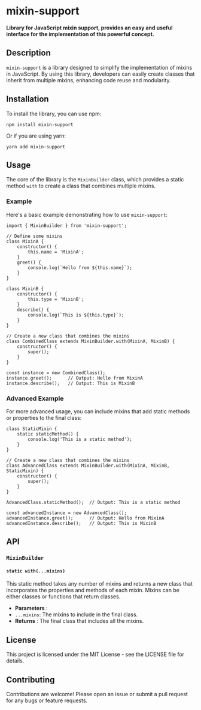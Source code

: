 # mixin-support

**Library for JavaScript mixin support, provides an easy and useful interface for the implementation of this powerful concept.**

## Description

`mixin-support` is a library designed to simplify the implementation of mixins in JavaScript. By using this library, developers can easily create classes that inherit from multiple mixins, enhancing code reuse and modularity.

## Installation

To install the library, you can use npm:

```
npm install mixin-support

```

Or if you are using yarn:

```
yarn add mixin-support
```


## Usage

The core of the library is the `MixinBuilder` class, which provides a static method `with` to create a class that combines multiple mixins.

### Example

Here's a basic example demonstrating how to use `mixin-support`:

```
import { MixinBuilder } from 'mixin-support';

// Define some mixins
class MixinA {
    constructor() {
        this.name = 'MixinA';
    }
    greet() {
        console.log(`Hello from ${this.name}`);
    }
}

class MixinB {
    constructor() {
        this.type = 'MixinB';
    }
    describe() {
        console.log(`This is ${this.type}`);
    }
}

// Create a new class that combines the mixins
class CombinedClass extends MixinBuilder.with(MixinA, MixinB) {
    constructor() {
        super();
    }
}

const instance = new CombinedClass();
instance.greet();      // Output: Hello from MixinA
instance.describe();   // Output: This is MixinB

```

### Advanced Example

For more advanced usage, you can include mixins that add static methods or properties to the final class:

```
class StaticMixin {
    static staticMethod() {
        console.log('This is a static method');
    }
}

// Create a new class that combines the mixins
class AdvancedClass extends MixinBuilder.with(MixinA, MixinB, StaticMixin) {
    constructor() {
        super();
    }
}

AdvancedClass.staticMethod();  // Output: This is a static method

const advancedInstance = new AdvancedClass();
advancedInstance.greet();      // Output: Hello from MixinA
advancedInstance.describe();   // Output: This is MixinB

```

## API

### `MixinBuilder`

#### `static with(...mixins)`

This static method takes any number of mixins and returns a new class that incorporates the properties and methods of each mixin. Mixins can be either classes or functions that return classes.

* **Parameters** :
* `...mixins`: The mixins to include in the final class.
* **Returns** : The final class that includes all the mixins.

## License

This project is licensed under the MIT License - see the LICENSE file for details.

## Contributing

Contributions are welcome! Please open an issue or submit a pull request for any bugs or feature requests.
